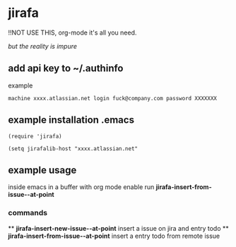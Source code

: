 # jirafa

!!NOT USE THIS, org-mode it's all you need.

*but the reality is impure*

## add api key to ~/.authinfo

example
~~~
machine xxxx.atlassian.net login fuck@company.com password XXXXXXX
~~~


## example installation .emacs

~~~
(require 'jirafa)

(setq jirafalib-host "xxxx.atlassian.net"
~~~

##  example usage

inside emacs in a buffer with org mode enable run **jirafa-insert-from-issue--at-point**

### commands

  ** **jirafa-insert-new-issue--at-point** insert a issue on jira and entry todo
  ** **jirafa-insert-from-issue--at-point** insert a entry todo from remote issue

